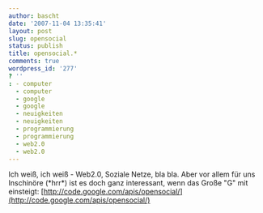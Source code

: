 ```yaml
---
author: bascht
date: '2007-11-04 13:35:41'
layout: post
slug: opensocial
status: publish
title: opensocial.*
comments: true
wordpress_id: '277'
? ''
: - computer
  - computer
  - google
  - google
  - neuigkeiten
  - neuigkeiten
  - programmierung
  - programmierung
  - web2.0
  - web2.0
---
```


Ich weiß, ich weiß - Web2.0, Soziale Netze, bla bla. Aber vor allem
für uns Inschinöre (\*hrr\*) ist es doch ganz interessant, wenn das
Große "G" mit einsteigt:
[http://code.google.com/apis/opensocial/](http://code.google.com/apis/opensocial/)


